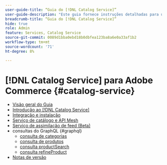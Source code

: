 ```yaml
---
user-guide-title: “Guia do [!DNL Catalog Service]”
user-guide-description: "Este guia fornece instruções detalhadas para usar o [!DNL Catalog Service] para o Adobe Commerce."
breadcrumb-title: “Guia do [!DNL Catalog Service]”
hide: true
role: Admin
feature: Services, Catalog Service
source-git-commit: 0089d1bba0ebd18b0dbfea123ba8a6e0a33af1b2
workflow-type: tm+mt
source-wordcount: '71'
ht-degree: 8%

---
```


# [!DNL Catalog Service] para Adobe Commerce {#catalog-service}

- [Visão geral do Guia](guide-overview.md)
- [Introdução ao [!DNL Catalog Service]](overview.md)
- [Integração e instalação](installation.md)
- [Serviço de catálogo e API Mesh](mesh.md)
- [Serviço de assimilação de feed (Beta)](feed-ingestion.md)
- consultas do GraphQL {#graphql}
   - [consulta de categorias](https://developer.adobe.com/commerce/services/graphql/catalog-service/categories/)
   - [consulta de produtos](https://developer.adobe.com/commerce/services/graphql/catalog-service/products/)
   - [consulta productSearch](https://developer.adobe.com/commerce/services/graphql/catalog-service/product-search/)
   - [consulta refineProduct](https://developer.adobe.com/commerce/services/graphql/catalog-service/refine-product/)
- [Notas de versão](release-notes.md)
